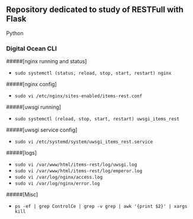 ## Repository dedicated to study of RESTFull with Flask

Python


### Digital Ocean CLI

#####[nginx running and status]
- ```sudo systemctl (status, reload, stop, start, restart) nginx```

#####[nginx config]
- ```sudo vi /etc/nginx/sites-enabled/items-rest.conf```

#####[uwsgi running]
- ```sudo systemctl (reload, stop, start, restart) uwsgi_items_rest```

#####[uwsgi service config]
- ```sudo vi /etc/systemd/system/uwsgi_items_rest.service```

#####[logs]
- ```sudo vi /var/www/html/items-rest/log/uwsgi.log```
- ```sudo vi /var/www/html/items-rest/log/emperor.log```
- ```sudo vi /var/log/nginx/access.log```
- ```sudo vi /var/log/nginx/error.log```

#####[Misc]
- ```ps -ef | grep ControlCe | grep -v grep | awk '{print $2}' | xargs kill``` 
